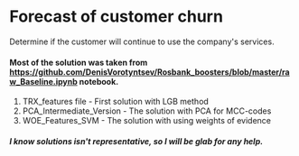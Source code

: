 # Forecast of customer churn
Determine if the customer will continue to use the company's services.

#### Most of the solution was taken from https://github.com/DenisVorotyntsev/Rosbank_boosters/blob/master/raw_Baseline.ipynb notebook.  

1) TRX_features file - First solution with LGB method
2) PCA_Intermediate_Version - The solution with PCA for MCC-codes
3) WOE_Features_SVM - The solution with using weights of evidence

##### I know solutions isn't representative, so I will be glab for any help.
